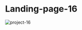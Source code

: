 # Landing-page-16
![project-16 ](https://user-images.githubusercontent.com/47064496/116001869-a570ef80-a618-11eb-87e2-6efd8a424eb1.png)
